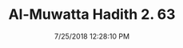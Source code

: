 ---
title        : "Al-Muwatta Hadith 2. 63"
date         : 7/25/2018 12:28:10 PM
draft        : false
type         : "hadith"
layout       : "hadith"
BookCode     : "AMH"
VolumeNumber : "2"
HadithNumber : "63"
categories  :  ["Purity - Wudu on Account of Touching the Genitals"]
---